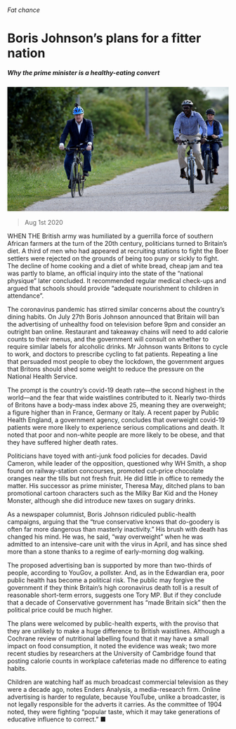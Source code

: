###### Fat chance

# Boris Johnson’s plans for a fitter nation 

##### Why the prime minister is a healthy-eating convert 

![image](images/20200801_BRP502.jpg) 

> Aug 1st 2020 

WHEN THE British army was humiliated by a guerrilla force of southern African farmers at the turn of the 20th century, politicians turned to Britain’s diet. A third of men who had appeared at recruiting stations to fight the Boer settlers were rejected on the grounds of being too puny or sickly to fight. The decline of home cooking and a diet of white bread, cheap jam and tea was partly to blame, an official inquiry into the state of the “national physique” later concluded. It recommended regular medical check-ups and argued that schools should provide “adequate nourishment to children in attendance”.

The coronavirus pandemic has stirred similar concerns about the country’s dining habits. On July 27th Boris Johnson announced that Britain will ban the advertising of unhealthy food on television before 9pm and consider an outright ban online. Restaurant and takeaway chains will need to add calorie counts to their menus, and the government will consult on whether to require similar labels for alcoholic drinks. Mr Johnson wants Britons to cycle to work, and doctors to prescribe cycling to fat patients. Repeating a line that persuaded most people to obey the lockdown, the government argues that Britons should shed some weight to reduce the pressure on the National Health Service.


The prompt is the country’s covid-19 death rate—the second highest in the world—and the fear that wide waistlines contributed to it. Nearly two-thirds of Britons have a body-mass index above 25, meaning they are overweight; a figure higher than in France, Germany or Italy. A recent paper by Public Health England, a government agency, concludes that overweight covid-19 patients were more likely to experience serious complications and death. It noted that poor and non-white people are more likely to be obese, and that they have suffered higher death rates.

Politicians have toyed with anti-junk food policies for decades. David Cameron, while leader of the opposition, questioned why WH Smith, a shop found on railway-station concourses, promoted cut-price chocolate oranges near the tills but not fresh fruit. He did little in office to remedy the matter. His successor as prime minister, Theresa May, ditched plans to ban promotional cartoon characters such as the Milky Bar Kid and the Honey Monster, although she did introduce new taxes on sugary drinks.

As a newspaper columnist, Boris Johnson ridiculed public-health campaigns, arguing that the “true conservative knows that do-goodery is often far more dangerous than masterly inactivity.” His brush with death has changed his mind. He was, he said, “way overweight” when he was admitted to an intensive-care unit with the virus in April, and has since shed more than a stone thanks to a regime of early-morning dog walking.

The proposed advertising ban is supported by more than two-thirds of people, according to YouGov, a pollster. And, as in the Edwardian era, poor public health has become a political risk. The public may forgive the government if they think Britain’s high coronavirus death toll is a result of reasonable short-term errors, suggests one Tory MP. But if they conclude that a decade of Conservative government has “made Britain sick” then the political price could be much higher.

The plans were welcomed by public-health experts, with the proviso that they are unlikely to make a huge difference to British waistlines. Although a Cochrane review of nutritional labelling found that it may have a small impact on food consumption, it noted the evidence was weak; two more recent studies by researchers at the University of Cambridge found that posting calorie counts in workplace cafeterias made no difference to eating habits.

Children are watching half as much broadcast commercial television as they were a decade ago, notes Enders Analysis, a media-research firm. Online advertising is harder to regulate, because YouTube, unlike a broadcaster, is not legally responsible for the adverts it carries. As the committee of 1904 noted, they were fighting “popular taste, which it may take generations of educative influence to correct.” ■

